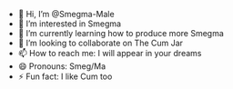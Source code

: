 - 👋 Hi, I’m @Smegma-Male
- 👀 I’m interested in Smegma
- 🌱 I’m currently learning how to produce more Smegma
- 💞️ I’m looking to collaborate on The Cum Jar
- 📫 How to reach me: I will appear in your dreams
- 😄 Pronouns: Smeg/Ma
- ⚡ Fun fact: I like Cum too

<!---
Smegma-Male/Smegma-Male is a ✨ special ✨ repository because its `README.md` (this file) appears on your GitHub profile.
You can click the Preview link to take a look at your changes.
--->
